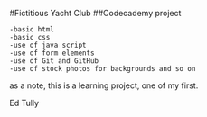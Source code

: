 #Fictitious Yacht Club
##Codecademy project

    -basic html
    -basic css
    -use of java script
    -use of form elements
    -use of Git and GitHub
    -use of stock photos for backgrounds and so on

as a note,  this is a learning project, one of my first.

Ed Tully

